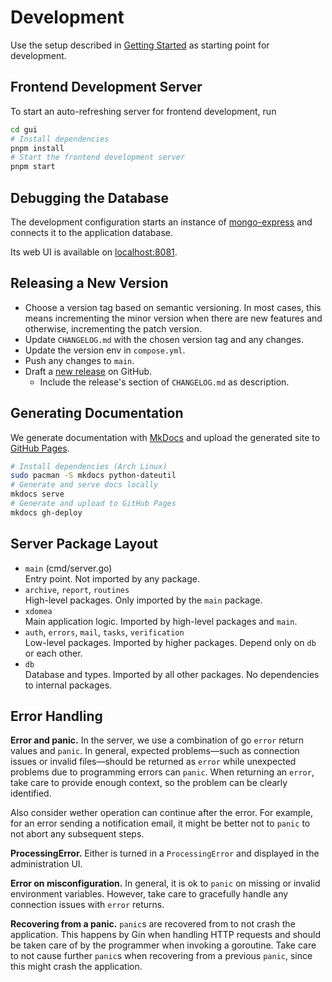 # Development

Use the setup described in [Getting Started](./installation.md#getting-started) as starting point for development.

## Frontend Development Server

To start an auto-refreshing server for frontend development, run

```sh
cd gui
# Install dependencies
pnpm install
# Start the frontend development server
pnpm start
```

## Debugging the Database

The development configuration starts an instance of [mongo-express](https://github.com/mongo-express/mongo-express) and connects it to the application database.

Its web UI is available on [localhost:8081](http://localhost:8081).

## Releasing a New Version

-   Choose a version tag based on semantic versioning.
    In most cases, this means incrementing the minor version when there are new features and otherwise, incrementing the patch version.
-   Update `CHANGELOG.md` with the chosen version tag and any changes.
-   Update the version env in `compose.yml`.
-   Push any changes to `main`.
-   Draft a [new release](https://github.com/Landesarchiv-Thueringen/x-man/releases/new) on GitHub.
    -   Include the release's section of `CHANGELOG.md` as description.

## Generating Documentation

We generate documentation with [MkDocs](https://www.mkdocs.org/) and upload the generated site to [GitHub Pages](https://pages.github.com/).

```sh
# Install dependencies (Arch Linux)
sudo pacman -S mkdocs python-dateutil
# Generate and serve docs locally
mkdocs serve
# Generate and upload to GitHub Pages
mkdocs gh-deploy
```

## Server Package Layout

-   `main` (cmd/server.go)  
    Entry point. Not imported by any package.
-   `archive`, `report`, `routines`  
    High-level packages. Only imported by the `main` package.
-   `xdomea`  
    Main application logic. Imported by high-level packages and `main`.
-   `auth`, `errors`, `mail`, `tasks`, `verification`  
    Low-level packages. Imported by higher packages. Depend only on `db` or each other.
-   `db`  
    Database and types. Imported by all other packages. No dependencies to internal packages.

## Error Handling

**Error and panic.**
In the server, we use a combination of go `error` return values and `panic`. In general, expected problems—such as connection issues or invalid files—should be returned as `error` while unexpected problems due to programming errors can `panic`.
When returning an `error`, take care to provide enough context, so the problem can be clearly identified.

Also consider wether operation can continue after the error. For example, for an error sending a notification email, it might be better not to `panic` to not abort any subsequent steps.

**ProcessingError.**
Either is turned in a `ProcessingError` and displayed in the administration UI.

**Error on misconfiguration.**
In general, it is ok to `panic` on missing or invalid environment variables. However, take care to gracefully handle any connection issues with `error` returns.

**Recovering from a panic.**
`panic`s are recovered from to not crash the application. This happens by Gin when handling HTTP requests and should be taken care of by the programmer when invoking a goroutine.
Take care to not cause further `panic`s when recovering from a previous `panic`, since this might crash the application.
